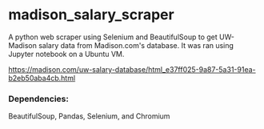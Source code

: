 # madison_salary_scraper
A python web scraper using Selenium and BeautifulSoup to get UW-Madison salary data from Madison.com's database. It was ran using Jupyter notebook on a Ubuntu VM.

https://madison.com/uw-salary-database/html_e37ff025-9a87-5a31-91ea-b2eb50aba4cb.html

### Dependencies:
BeautifulSoup, Pandas, Selenium, and Chromium
